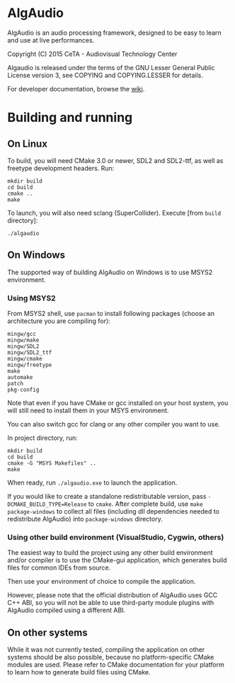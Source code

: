 # AlgAudio

AlgAudio is an audio processing framework, designed to be easy to learn and use at live performances.

Copyright (C) 2015 CeTA - Audiovisual Technology Center

Algaudio is released under the terms of the GNU Lesser General Public License version 3, see COPYING and COPYING.LESSER for details.

For developer documentation, browse the [wiki](https://github.com/rafalcieslak/algAudio/wiki).

# Building and running

## On Linux

To build, you will need CMake 3.0 or newer, SDL2 and SDL2-ttf, as well as freetype development headers. Run:

	mkdir build
	cd build
	cmake ..
	make

To launch, you will also need sclang (SuperCollider). Execute [from `build` directory]:

	./algaudio

## On Windows

The supported way of building AlgAudio on Windows is to use MSYS2 environment.

### Using MSYS2

From MSYS2 shell, use `pacman` to install following packages (choose an architecture you are compiling for):

	mingw/gcc
	mingw/make
	mingw/SDL2
	mingw/SDL2_ttf
	mingw/cmake
	mingw/freetype
	make
	automake
	patch
	pkg-config

Note that even if you have CMake or gcc installed on your host system, you will still need to install them in your MSYS environment.

You can also switch gcc for clang or any other compiler you want to use.

In project directory, run:

	mkdir build
	cd build
	cmake -G "MSYS Makefiles" ..
	make

When ready, run `./algaudio.exe` to launch the application.

If you would like to create a standalone redistributable version, pass `-DCMAKE_BUILD_TYPE=Release` to `cmake`. After complete build, use `make package-windows` to collect all files (including dll dependencies needed to redistribute AlgAudio) into  `package-windows` directory.

### Using other build environment (VisualStudio, Cygwin, others)

The easiest way to build the project using any other build environment and/or compiler is to use the CMake-gui application, which generates build files for common IDEs from source.

Then use your environment of choice to compile the application.

However, please note that the official distribution of AlgAudio uses GCC C++ ABI, so you will not be able to use third-party module plugins with AlgAudio compiled using a different ABI.

## On other systems

While it was not currently tested, compiling the application on other systems should be also possible, because no platform-specific CMake modules are used. Please refer to CMake documentation for your platform to learn how to generate build files using CMake.
